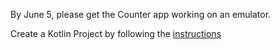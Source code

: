 By June 5, please get the Counter app working on an emulator.

Create a Kotlin Project by following the [instructions](https://developer.android.com/studio/install)















